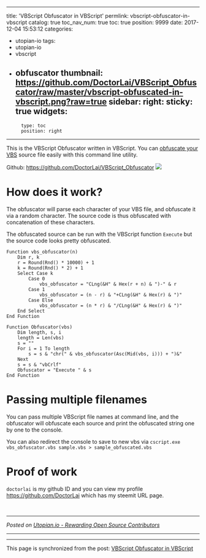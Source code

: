 
---
title: 'VBScript Obfuscator in VBScript'
permlink: vbscript-obfuscator-in-vbscript
catalog: true
toc_nav_num: true
toc: true
position: 9999
date: 2017-12-04 15:53:12
categories:
- utopian-io
tags:
- utopian-io
- vbscript
- obfuscator
thumbnail: https://github.com/DoctorLai/VBScript_Obfuscator/raw/master/vbscript-obfuscated-in-vbscript.png?raw=true
sidebar:
    right:
        sticky: true
widgets:
    -
        type: toc
        position: right
---


This is the VBScript Obfuscator written in VBScript. You can [obfuscate your VBS](https://isvbscriptdead.com/vbs-obfuscator/) source file easily with this command line utility.

Github: https://github.com/DoctorLai/VBScript_Obfuscator
![](https://github.com/DoctorLai/VBScript_Obfuscator/raw/master/vbscript-obfuscated-in-vbscript.png?raw=true)

# How does it work?
The obfuscator will parse each character of your VBS file, and obfuscate it via a random character. The source code is thus obfuscated with concatenation of these characters. 

The obfuscated source can be run with the VBScript function `Execute` but the source code looks pretty obfuscated.

```
Function vbs_obfuscator(n)
	Dim r, k
	r = Round(Rnd() * 10000) + 1
	k = Round(Rnd() * 2) + 1
	Select Case k
		Case 0
			vbs_obfuscator = "CLng(&H" & Hex(r + n) & ")-" & r
		Case 1
			vbs_obfuscator = (n - r) & "+CLng(&H" & Hex(r) & ")"
		Case Else
			vbs_obfuscator = (n * r) & "/CLng(&H" & Hex(r) & ")"
	End Select			
End Function
```

```
Function Obfuscator(vbs)
	Dim length, s, i
	length = Len(vbs)
	s = ""
	For i = 1 To length
		s = s & "chr(" & vbs_obfuscator(Asc(Mid(vbs, i))) + ")&"
	Next
	s = s & "vbCrlf"
	Obfuscator = "Execute " & s
End Function
```

# Passing multiple filenames
You can pass multiple VBScript file names at command line, and the obfuscator will obfuscate each source and print the obfuscated string one by one to the console.

You can also redirect the console to save to new vbs via `cscript.exe vbs_obfuscator.vbs sample.vbs > sample_obfuscated.vbs`

# Proof of work
`doctorlai` is my github ID and you can view my profile https://github.com/DoctorLai  which has my steemit URL page.

<br /><hr/><em>Posted on <a href="https://utopian.io/utopian-io/@justyy/vbscript-obfuscator-in-vbscript">Utopian.io -  Rewarding Open Source Contributors</a></em><hr/>

- - -

This page is synchronized from the post: [VBScript Obfuscator in VBScript](https://steemit.com/@justyy/vbscript-obfuscator-in-vbscript)
